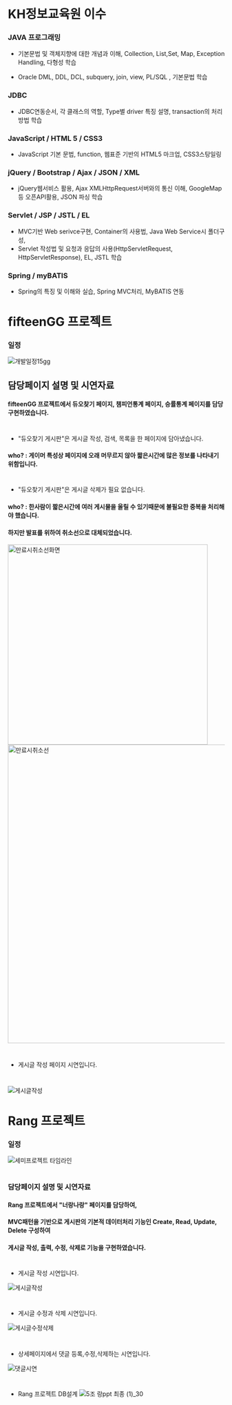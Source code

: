 # KH정보교육원 이수

### JAVA 프로그래밍
- 기본문법 및 객체지향에 대한 개념과 이해, Collection, List,Set, Map, Exception Handling, 다형성 학습

- Oracle
DML, DDL, DCL, subquery, join, view, PL/SQL , 기본문법 학습

### JDBC
- JDBC연동순서, 각 클래스의 역할, Type별 driver 특징 설명, transaction의 처리방법 학습

### JavaScript / HTML 5 / CSS3 
 - JavaScript 기본 문법, function, 웹표준 기반의 HTML5 마크업, CSS3스탕일링

### jQuery / Bootstrap / Ajax / JSON / XML
- jQuery웹서비스 활용, Ajax XMLHttpRequest서버와의 통신 이해, GoogleMap등 오픈API활용, JSON 파싱 학습

### Servlet / JSP / JSTL / EL
- MVC기반 Web serivce구현, Container의 사용법, Java Web Service시 폴더구성,
- Servlet 작성법 및 요청과 응답의 사용(HttpServletRequest, HttpServletResponse), EL, JSTL 학습

### Spring / myBATIS
- Spring의 특징 및 이해와 실습, Spring MVC처리, MyBATIS 연동
#

# fifteenGG 프로젝트

### 일정
![개발일정15gg](https://user-images.githubusercontent.com/53084458/82660573-9265da80-9c65-11ea-9fec-b4365a025c15.jpg)

## 담당페이지 설명 및 시연자료
#### fifteenGG 프로젝트에서 듀오찾기 페이지, 챔피언통계 페이지, 승률통계 페이지를 담당 구현하였습니다.

#

- "듀오찾기 게시판"은 게시글 작성, 검색, 목록을 한 페이지에 담아냈습니다.
 #### who? : 게이머 특성상 페이지에 오래 머무르지 않아 짧은시간에 많은 정보를 나타내기 위함입니다.
 #
- "듀오찾기 게시판"은 게시글 삭제가 필요 없습니다.
#### who? : 한사람이 짧은시간에 여러 게시물을 올릴 수 있기때문에 불필요한 중복을 처리해야 했습니다.
#### 하지만 발표를 위하여 취소선으로 대체되었습니다.

<img width="464" alt="만료시취소선화면" src="https://user-images.githubusercontent.com/53084458/82659017-f33fe380-9c62-11ea-9a41-7130c5a48682.png">
<img width="692" alt="만료시취소선" src="https://user-images.githubusercontent.com/53084458/82659008-f0dd8980-9c62-11ea-8aa7-5e60326dd74b.png">


#

- 게시글 작성 페이지 시연입니다.
#

![게시글작성](https://user-images.githubusercontent.com/53084458/82656301-7c085080-9c5e-11ea-9ac4-e07c08394f8c.gif)

#


#
#      Rang 프로젝트


### 일정
![세미프로젝트 타임라인](https://user-images.githubusercontent.com/53084458/82647471-35f8c000-9c51-11ea-97e1-7bd58b5e0ec7.jpg)




#

### 담당페이지 설명 및 시연자료
#### Rang 프로젝트에서 "너랑나랑" 페이지를 담당하여, 
#### MVC패턴을 기반으로 게시판의 기본적 데이터처리 기능인 Create, Read, Update, Delete 구성하여
#### 게시글 작성, 출력, 수정, 삭제로 기능을 구현하였습니다.

#
- 게시글 작성 시연입니다.



![게시글작성](https://user-images.githubusercontent.com/53084458/82644602-8c173480-9c4c-11ea-9a10-03ad688e6022.gif)
#

- 게시글 수정과 삭제 시연입니다.


![게시글수정삭제](https://user-images.githubusercontent.com/53084458/82644845-f62fd980-9c4c-11ea-80bd-0bc262bca87e.gif)

#

- 상세페이지에서 댓글 등록,수정,삭제하는 시연입니다.


![댓글시연](https://user-images.githubusercontent.com/53084458/82644988-24151e00-9c4d-11ea-8d4a-3c2c85963134.gif)
#

- Rang 프로젝트 DB설계
![5조 랑ppt 최종 (1)_30](https://user-images.githubusercontent.com/53084458/82640993-95050780-9c46-11ea-839f-6e54fbad4f00.png)

